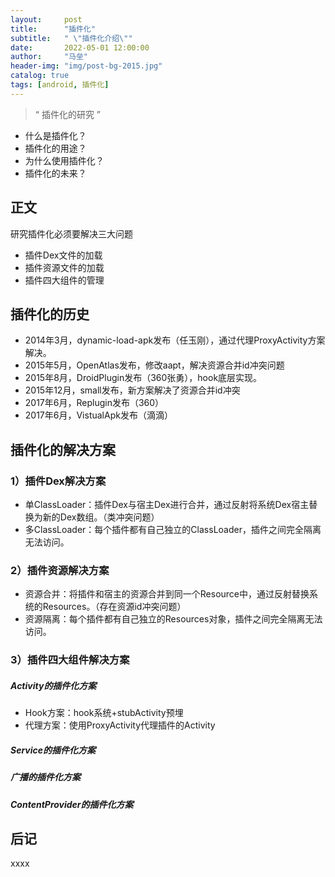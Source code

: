 ```yaml
---
layout:     post
title:      "插件化"
subtitle:   " \"插件化介绍\""
date:       2022-05-01 12:00:00
author:     "马垒"
header-img: "img/post-bg-2015.jpg"
catalog: true
tags: [android, 插件化]
---
```


> “ 插件化的研究 ”

* 什么是插件化？
* 插件化的用途？
* 为什么使用插件化？
* 插件化的未来？

<p id = "build"></p>

## 正文

研究插件化必须要解决三大问题

* 插件Dex文件的加载
* 插件资源文件的加载
* 插件四大组件的管理

## 插件化的历史

* 2014年3月，dynamic-load-apk发布（任玉刚），通过代理ProxyActivity方案解决。
* 2015年5月，OpenAtlas发布，修改aapt，解决资源合并id冲突问题
* 2015年8月，DroidPlugin发布（360张勇），hook底层实现。
* 2015年12月，small发布，新方案解决了资源合并id冲突
* 2017年6月，Replugin发布（360）
* 2017年6月，VistualApk发布（滴滴）


## 插件化的解决方案

### 1）插件Dex解决方案
*  单ClassLoader：插件Dex与宿主Dex进行合并，通过反射将系统Dex宿主替换为新的Dex数组。（类冲突问题）
*  多ClassLoader：每个插件都有自己独立的ClassLoader，插件之间完全隔离无法访问。

### 2）插件资源解决方案
*  资源合并：将插件和宿主的资源合并到同一个Resource中，通过反射替换系统的Resources。（存在资源id冲突问题）
*  资源隔离：每个插件都有自己独立的Resources对象，插件之间完全隔离无法访问。


### 3）插件四大组件解决方案
##### Activity的插件化方案
*  Hook方案：hook系统+stubActivity预埋
*  代理方案：使用ProxyActivity代理插件的Activity

##### Service的插件化方案

##### 广播的插件化方案

##### ContentProvider的插件化方案



## 后记

xxxx


